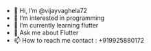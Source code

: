 - 👋 Hi, I’m @vijayvaghela72
- 👀 I’m interested in programming
- 🌱 I’m currently learning flutter
- 💬 Ask me about Flutter
- 📫 How to reach me contact : +919925880172

<!---
vijayvaghela72/vijayvaghela72 is a ✨ special ✨ repository because its `README.md` (this file) appears on your GitHub profile.
You can click the Preview link to take a look at your changes.
--->
